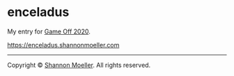 # enceladus

My entry for [Game Off 2020](https://itch.io/jam/game-off-2020).

https://enceladus.shannonmoeller.com

----

Copyright © [Shannon Moeller](http://shannonmoeller.com). All rights reserved.
